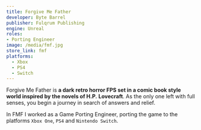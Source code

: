 ```yaml
---
title: Forgive Me Father
developer: Byte Barrel
publisher: Fulqrum Publishing
engine: Unreal
roles:
- Porting Engineer
image: /media/fmf.jpg
store_link: fmf
platforms:
  - Xbox
  - PS4
  - Switch
---
```

Forgive Me Father is **a dark retro horror FPS set in a comic book style world inspired by the novels of H.P.** **Lovecraft**. As the only one left with full senses, you begin a journey in search of answers and relief.

In FMF I worked as a Game Porting Engineer, porting the game to the platforms `Xbox One`, `PS4` and `Nintendo Switch`.
